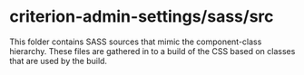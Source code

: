 # criterion-admin-settings/sass/src

This folder contains SASS sources that mimic the component-class hierarchy. These files
are gathered in to a build of the CSS based on classes that are used by the build.
